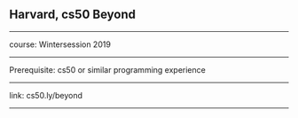 Harvard, cs50 Beyond
----------------------

----------------------
course: Wintersession 2019

----------------------
Prerequisite: cs50 or similar programming experience

----------------------
link: cs50.ly/beyond

----------------------